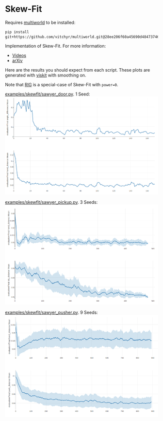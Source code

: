 # Skew-Fit
Requires [multiworld](https://github.com/vitchyr/multiworld) to be installed:
```
pip install git+https://github.com/vitchyr/multiworld.git@28ee206f60a45690d484737466b558abdef191ea
```

Implementation of Skew-Fit. For more information:
 - [Videos](https://sites.google.com/view/skew-fit)
 - [arXiv](https://arxiv.org/abs/1903.03698)
 
Here are the results you should expect from each script.
These plots are generated with [viskit](https://github.com/vitchyr/viskit) 
with smoothing on.

Note that [RIG](RIG.md) is a special-case of Skew-Fit with `power=0`.


[examples/skewfit/sawyer_door.py](../examples/skewfit/sawyer_door.py). 1 Seed:
![Skew-Fit Sawyer Door results](images/skewfit_door.png)

[examples/skewfit/sawyer_pickup.py](../examples/skewfit/sawyer_pickup.py). 3 Seeds:
![Skew-Fit Sawyer Pickup results](images/skewfit_pickup.png)

[examples/skewfit/sawyer_pusher.py](../examples/skewfit/sawyer_pusher.py). 9 Seeds:
![Skew-Fit Sawyer Pusher results](images/skewfit_pusher.png)
